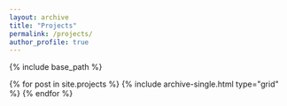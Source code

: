 ```yaml
---
layout: archive
title: "Projects"
permalink: /projects/
author_profile: true
---
```


{% include base_path %}

<div class="grid__wrapper">
  {% for post in site.projects %}
    {% include archive-single.html type="grid" %}
  {% endfor %}
</div>
